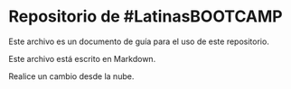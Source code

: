 # Repositorio de #LatinasBOOTCAMP

Este archivo es un documento de guía para el uso de este repositorio.

Este archivo está escrito en Markdown.

Realice un cambio desde la nube.
